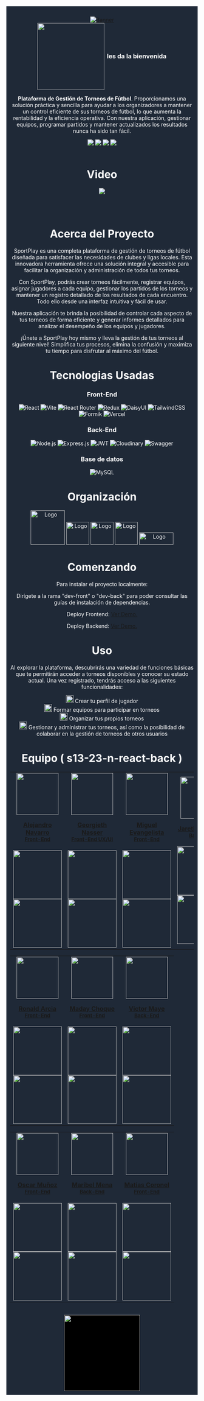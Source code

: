 <div style="background-color: #1F2937; color: #FFFFFF; padding: 10px;">

<!-- PROJECT LOGO -->
<br />
  <div align='center'>
  <a href="https://github.com/No-Country/s13-23-n-react-back" target="_blank">
    <img src="https://res.cloudinary.com/dy7ncwtov/image/upload/v1709777025/sports-db/eubzu3o93qkgjgdfgz7y.png" alt="Banner"> 
  </a>
  
<div style="display: flex; align-items: center; justify-content: center;">
  <img style="width: 11rem; margin-right: 0.5em;" src="https://res.cloudinary.com/dy7ncwtov/image/upload/v1709777245/sports-db/Logos/y4ajbpwfupecksfmgc3q.png" alt="">
  <h3 style="padding-bottom: 0.5em;">les da la bienvenida</h3>
</div>



<div>
  <p>
   <strong>Plataforma de Gestión de Torneos de Fútbol</strong>. Proporcionamos una solución práctica y sencilla para ayudar a los organizadores a mantener un control eficiente de sus torneos de fútbol, lo que aumenta la rentabilidad y la eficiencia operativa. Con nuestra aplicación, gestionar equipos, programar partidos y mantener actualizados los resultados nunca ha sido tan fácil.
  </p>
    <div align='center'>
    <a href="https://spor7play.vercel.app/" target="_blank" rel="noopener noreferrer">
          <img  src="https://img.shields.io/badge/VER_DEMO-3378FF?style=for-the-badge&logo=vercel&logoColor=%23343B4E"/>
       </a>
   <a href="https://tournament-sport.onrender.com/docs/" target="_blank" rel="noopener noreferrer">
          <img  src="https://img.shields.io/badge/VER_API-3378FF?style=for-the-badge&logo=swagger&logoColor=%23343B4E"/>
      </a>
    <a href="https://www.figma.com/file/EF45TS3CQimLdPdlXpsKw1/Sportplay?type=design&node-id=0-1&mode=design&t=sGGfIjAyiyFf2QvN-0" target="_blank" rel="noopener noreferrer">
          <img  src="https://img.shields.io/badge/VER_DISE%C3%91O-3378FF?style=for-the-badge&logo=figma&logoColor=%23343B4E"/>
      </a>
      <a href="https://github.com/No-Country/s13-23-n-react-back/issues" target="_blank" rel="noopener noreferrer">
          <img  src="https://img.shields.io/badge/REPORTAR_BUG-343B4E?style=for-the-badge"/>
      </a>
      </div>
</div>

<br>

<h1> Video
</h1>
<p><a href="https://www.youtube.com/watch?v=y_6q5ps17IY" target="_blank"><img src="https://img.youtube.com/vi/y_6q5ps17IY/maxresdefault.jpg"/></a></p>
<br/>

<!-- ABOUT THE PROJECT -->
<br>
<h1> 
<!-- <img src="Client/public/favicon.svg" width="18px"> -->
Acerca del Proyecto
</h1>


SportPlay es una completa plataforma de gestión de torneos de fútbol diseñada para satisfacer las necesidades de clubes y ligas locales. Esta innovadora herramienta ofrece una solución integral y accesible para facilitar la organización y administración de todos tus torneos.

Con SportPlay, podrás crear torneos fácilmente, registrar equipos, asignar jugadores a cada equipo, gestionar los partidos de los torneos y mantener un registro detallado de los resultados de cada encuentro. Todo ello desde una interfaz intuitiva y fácil de usar.

Nuestra aplicación te brinda la posibilidad de controlar cada aspecto de tus torneos de forma eficiente y generar informes detallados para analizar el desempeño de los equipos y jugadores.

¡Únete a SportPlay hoy mismo y lleva la gestión de tus torneos al siguiente nivel! Simplifica tus procesos, elimina la confusión y maximiza tu tiempo para disfrutar al máximo del fútbol.

<h1> Tecnologias Usadas
</h1>
<h3>Front-End</h3>

![React](https://img.shields.io/static/v1?style=for-the-badge&message=React&color=222222&logo=React&logoColor=61DAFB&label=)
![Vite](https://img.shields.io/badge/vite-%23646CFF.svg?style=for-the-badge&logo=vite&logoColor=white)
![React Router](https://img.shields.io/badge/React_Router-CA4245?style=for-the-badge&logo=react-router&logoColor=white)
![Redux](https://img.shields.io/badge/redux-%23593d88.svg?style=for-the-badge&logo=redux&logoColor=white)
![DaisyUI](https://img.shields.io/badge/daisyui-5A0EF8?style=for-the-badge&logo=daisyui&logoColor=white)
![TailwindCSS](https://img.shields.io/badge/tailwindcss-%2338B2AC.svg?style=for-the-badge&logo=tailwind-css&logoColor=white)
![Formik](https://img.shields.io/badge/FORMIK-172B4D?style=for-the-badge)
![Vercel](https://img.shields.io/static/v1?style=for-the-badge&message=Vercel&color=000000&logo=Vercel&logoColor=FFFFFF&label=)

<h3>Back-End</h3>

![Node.js](https://img.shields.io/badge/Node.js-43853D?style=for-the-badge&logo=node.js&logoColor=white)
![Express.js](https://img.shields.io/badge/express.js-%23404d59.svg?style=for-the-badge&logo=express&logoColor=%2361DAFB)
![JWT](https://img.shields.io/badge/JWT-black?style=for-the-badge&logo=JSON%20web%20tokens)
![Cloudinary](https://img.shields.io/badge/cloudinary-3448C5?style=for-the-badge)
![Swagger](https://img.shields.io/badge/-Swagger-%23Clojure?style=for-the-badge&logo=swagger&logoColor=white)



<h3>Base de datos</h3>

![MySQL](https://img.shields.io/badge/mysql-%2300f.svg?style=for-the-badge&logo=mysql&logoColor=white)


<h1> Organización
</h1>
  <img src="https://cdn.jsdelivr.net/gh/devicons/devicon/icons/trello/trello-plain-wordmark.svg" alt="Logo" width="90" height="90">
  <img src="https://cdn.jsdelivr.net/gh/devicons/devicon/icons/figma/figma-original.svg" alt="Logo" width="60" height="60">
  <img src="https://cdn.jsdelivr.net/gh/devicons/devicon/icons/slack/slack-original.svg" alt="Logo" width="60" height="60">
<img src="https://img.icons8.com/color/480/discord-new-logo.png" alt="Logo" width="60" height="60">
<img src="https://img.shields.io/badge/Miro-F7C922?style=for-the-badge&logo=Miro&logoColor=050036" alt="Logo" width="90" height="32" >

<h1> Comenzando
</h1>

Para instalar el proyecto localmente:

Dirígete a la rama "dev-front" o "dev-back" para poder consultar las guías de instalación de dependencias.


Deploy Frontend:
<a href="https://spor7play.vercel.app/" target="_blank" rel="noopener noreferrer">Ver Demo.</a>

Deploy Backend:
<a href="https://tournament-sport.onrender.com/docs" target="_blank" rel="noopener noreferrer">Ver Demo.</a>


<h1> Uso
</h1>

Al explorar la plataforma, descubrirás una variedad de funciones básicas que te permitirán acceder a torneos disponibles y conocer su estado actual. Una vez registrado, tendrás acceso a las siguientes funcionalidades:

<img src="https://res.cloudinary.com/dy7ncwtov/image/upload/v1709778638/sports-db/Logos/iiqp6vo9l0q4krlfqt2w.png" width="20px"> Crear tu perfil de jugador <br>
<img src="https://res.cloudinary.com/dy7ncwtov/image/upload/v1709778638/sports-db/Logos/iiqp6vo9l0q4krlfqt2w.png" width="20px"> Formar equipos para participar en torneos <br>
<img src="https://res.cloudinary.com/dy7ncwtov/image/upload/v1709778638/sports-db/Logos/iiqp6vo9l0q4krlfqt2w.png" width="20px"> Organizar tus propios torneos <br>
<img src="https://res.cloudinary.com/dy7ncwtov/image/upload/v1709778638/sports-db/Logos/iiqp6vo9l0q4krlfqt2w.png" width="20px"> Gestionar y administrar tus torneos, así como la posibilidad de colaborar en la gestión de torneos de otros usuarios <br>


<!-- TEAMS -->

<h1> Equipo ( s13-23-n-react-back )
</h1>

<table align='center'>
  <tr>
    <td align='center'>
      <div >
        <a href="https://github.com/AlexNavDev" target="_blank" rel="author">
          <img width="110" src="https://github.com/AlexNavDev.png"/>
        </a>
        <a href="https://github.com/AlexNavDev" target="_blank" rel="author">
          <h4 style="margin-top: 1rem;">Alejandro Navarro</br><small>Front-End</small></h4>
        </a>
        <div style='display: flex; flex-direction: column'>
        <a href="https://github.com/AlexNavDev" target="_blank">
          <img style='width:8rem' src="https://img.shields.io/static/v1?style=for-the-badge&message=GitHub&color=172B4D&logo=GitHub&logoColor=FFFFFF&label="/>
        </a>
        <a href="https://www.linkedin.com/in/alejandro-navarro-dev/" target="_blank">
          <img style='width:8rem' src="https://img.shields.io/badge/linkedin%20-%230077B5.svg?&style=for-the-badge&logo=linkedin&logoColor=white"/>
        </a>
        </div>
      </div>
    </td>
    <td align='center'>
      <div >
        <a href="https://github.com/georgiethnasser" target="_blank" rel="author">
          <img width="110" src="https://github.com/georgiethnasser.png"/>
        </a>
        <a href="https://github.com/georgiethnasser" target="_blank" rel="author">
          <h4 style="margin-top: 1rem;">Georgieth Nasser</br><small>Front-End UX/UI</small></h4>
        </a>
        <div style='display: flex; flex-direction: column'>
        <a href="https://github.com/georgiethnasser" target="_blank">
          <img style='width:8rem' src="https://img.shields.io/static/v1?style=for-the-badge&message=GitHub&color=172B4D&logo=GitHub&logoColor=FFFFFF&label="/>
        </a>
        <a href="https://www.linkedin.com/in/georgiethnasser/?originalSubdomain=cl" target="_blank">
          <img style='width:8rem' src="https://img.shields.io/badge/linkedin%20-%230077B5.svg?&style=for-the-badge&logo=linkedin&logoColor=white"/>
        </a>
        </div>
      </div>
    </td>
    <td align='center'>
      <div >
        <a href="https://github.com/Miguelaeb" target="_blank" rel="author">
          <img width="110" src="https://media.licdn.com/dms/image/D4E03AQG4KssUx45Uqg/profile-displayphoto-shrink_200_200/0/1700848334247?e=1715212800&v=beta&t=4jP7dVoKWyxUlFDKImPE5XMzv3eD5Ww6dliJ3W19-28"/>
        </a>
        <a href="https://github.com/Miguelaeb" target="_blank" rel="author">
          <h4 style="margin-top: 1rem;">Miguel Evangelista</br><small>Front-End</small></h4>
        </a>
        <div style='display: flex; flex-direction: column'>
        <a href="https://github.com/Miguelaeb" target="_blank">
          <img style='width:8rem' src="https://img.shields.io/static/v1?style=for-the-badge&message=GitHub&color=172B4D&logo=GitHub&logoColor=FFFFFF&label="/>
        </a>
        <a href="https://www.linkedin.com/in/miguelaer/?originalSubdomain=do" target="_blank">
          <img style='width:8rem' src="https://img.shields.io/badge/linkedin%20-%230077B5.svg?&style=for-the-badge&logo=linkedin&logoColor=white"/>
        </a>
        </div>
      </div>
    </td>
    <td align='center'>
      <div >
        <a href="https://github.com/JarethGuerrero" target="_blank" rel="author">
          <img width="110" src="https://github.com/JarethGuerrero.png"/>
        </a>
        <a href="https://github.com/JarethGuerrero" target="_blank" rel="author">
          <h4 style="margin-top: 1rem;">Jareth Guerrero</br><small>Back-End</small></h4>
        </a>
        <div style='display: flex; flex-direction: column'>
        <a href="https://github.com/JarethGuerrero" target="_blank">
          <img style='width:8rem' src="https://img.shields.io/static/v1?style=for-the-badge&message=GitHub&color=172B4D&logo=GitHub&logoColor=FFFFFF&label="/>
        </a>
        <a href="https://www.linkedin.com/in/jareth-guerrero-803361272/" target="_blank">
          <img style='width:8rem' src="https://img.shields.io/badge/linkedin%20-%230077B5.svg?&style=for-the-badge&logo=linkedin&logoColor=white"/>
        </a>
        </div>
      </div>
    </td>
  </tr>
  </table>
  <table align='center'>
<tr>
<td align='center'>
      <div >
        <a href="https://github.com/ronaldarcia" target="_blank" rel="author">
          <img width="110" src="https://github.com/ronaldarcia.png"/>
        </a>
        <a href="https://github.com/ronaldarcia" target="_blank" rel="author">
          <h4 style="margin-top: 1rem;">Ronald Arcia</br><small>Front-End</small></h4>
        </a>
        <div style='display: flex; flex-direction: column'>
        <a href="https://github.com/ronaldarcia" target="_blank">
          <img style='width:8rem' src="https://img.shields.io/static/v1?style=for-the-badge&message=GitHub&color=172B4D&logo=GitHub&logoColor=FFFFFF&label="/>
        </a>
        <a href="https://www.linkedin.com/in/ronaldarcia/?originalSubdomain=ar" target="_blank">
          <img style='width:8rem' src="https://img.shields.io/badge/linkedin%20-%230077B5.svg?&style=for-the-badge&logo=linkedin&logoColor=white"/>
        </a>
        </div>
      </div>
    </td>
<td align='center'>
      <div >
        <a href="https://github.com/Madays" target="_blank" rel="author">
          <img width="110" src="https://github.com/Madays.png"/>
        </a>
        <a href="https://github.com/Madays" target="_blank" rel="author">
          <h4 style="margin-top: 1rem;">Maday Choque</br><small>Front-End</small></h4>
        </a>
        <div style='display: flex; flex-direction: column'>
        <a href="https://github.com/Madays" target="_blank">
          <img style='width:8rem' src="https://img.shields.io/static/v1?style=for-the-badge&message=GitHub&color=172B4D&logo=GitHub&logoColor=FFFFFF&label="/>
        </a>
        <a href="https://www.linkedin.com/in/madaychoque/" target="_blank">
          <img style='width:8rem' src="https://img.shields.io/badge/linkedin%20-%230077B5.svg?&style=for-the-badge&logo=linkedin&logoColor=white"/>
        </a>
        </div>
      </div>
    </td>
<td align='center'>
      <div >
        <a href="https://github.com/valec3" target="_blank" rel="author">
          <img width="110" src="https://media.licdn.com/dms/image/D4E35AQH_xfaXd76nXQ/profile-framedphoto-shrink_200_200/0/1707694830011?e=1710381600&v=beta&t=c3TL8RaJwd4g2VhRiYb41Wl1c1LPSyAoMBLaoeogi6U"/>
        </a>
        <a href="https://github.com/valec3" target="_blank" rel="author">
          <h4 style="margin-top: 1rem;">Victor Maye</br><small>Back-End</small></h4>
        </a>
        <div style='display: flex; flex-direction: column'>
        <a href="https://github.com/valec3" target="_blank">
          <img style='width:8rem' src="https://img.shields.io/static/v1?style=for-the-badge&message=GitHub&color=172B4D&logo=GitHub&logoColor=FFFFFF&label="/>
        </a>
        <a href="https://www.linkedin.com/in/victor-fullstack/" target="_blank">
          <img style='width:8rem' src="https://img.shields.io/badge/linkedin%20-%230077B5.svg?&style=for-the-badge&logo=linkedin&logoColor=white"/>
        </a>
        </div>
      </div>
    </td>
  
</tr>
</table>
<table align='center'>
  <tr>
<td align='center'>
      <div >
        <a href="https://github.com/oscarjmunoz" target="_blank" rel="author">
          <img width="110" src="https://github.com/oscarjmunoz.png"/>
        </a>
        <a href="https://github.com/oscarjmunoz" target="_blank" rel="author">
          <h4 style="margin-top: 1rem;">Oscar Muñoz</br><small>Front-End</small></h4>
        </a>
        <div style='display: flex; flex-direction: column; width: 100%'>
        <a href="https://github.com/oscarjmunoz" target="_blank">
          <img style='width:8rem' src="https://img.shields.io/static/v1?style=for-the-badge&message=GitHub&color=172B4D&logo=GitHub&logoColor=FFFFFF&label="/>
        </a>
        <a href="https://www.linkedin.com/in/oscar-munoz-dev/" target="_blank">
          <img style='width:8rem' src="https://img.shields.io/badge/linkedin%20-%230077B5.svg?&style=for-the-badge&logo=linkedin&logoColor=white"/>
        </a>
        </div>
      </div>
    </td>
<td align='center'>
      <div >
        <a href="https://github.com/marycib" target="_blank" rel="author">
          <img width="110" src="https://github.com/marycib.png"/>
        </a>
        <a href="https://github.com/marycib" target="_blank" rel="author">
          <h4 style="margin-top: 1rem;">Maribel Mena</br><small>Back-End</small></h4>
        </a>
        <div style='display: flex; flex-direction: column; width: 100%'>
        <a href="https://github.com/marycib" target="_blank">
          <img style='width:8rem' src="https://img.shields.io/static/v1?style=for-the-badge&message=GitHub&color=172B4D&logo=GitHub&logoColor=FFFFFF&label="/>
        </a>
        <a href="https://www.linkedin.com/in/maribel-mena/?originalSubdomain=co" target="_blank">
          <img style='width:8rem' src="https://img.shields.io/badge/linkedin%20-%230077B5.svg?&style=for-the-badge&logo=linkedin&logoColor=white"/>
        </a>
        </div>
      </div>
    </td>
    <td align='center'>
      <div >
        <a href="https://github.com/MatiasCoronel1312" target="_blank" rel="author">
          <img width="110" src="https://github.com/MatiasCoronel1312.png"/>
        </a>
        <a href="https://github.com/MatiasCoronel1312" target="_blank" rel="author">
          <h4 style="margin-top: 1rem;">Matías Coronel</br><small>Front-End</small></h4>
        </a>
        <div style='display: flex; flex-direction: column'>
        <a href="https://github.com/MatiasCoronel1312" target="_blank">
          <img style='width:8rem' src="https://img.shields.io/static/v1?style=for-the-badge&message=GitHub&color=172B4D&logo=GitHub&logoColor=FFFFFF&label="/>
        </a>
        <a href="https://www.linkedin.com/in/matias-coronel-77a8b822b/?originalSubdomain=ar" target="_blank">
          <img style='width:8rem' src="https://img.shields.io/badge/linkedin%20-%230077B5.svg?&style=for-the-badge&logo=linkedin&logoColor=white"/>
        </a>
        </div>
      </div>
    </td>
    </tr>
</table>

<br>

<div align='center'>
  <a href="https://www.nocountry.tech/" target="_blank">
    <img style='background-color:black;' src="https://encrypted-tbn0.gstatic.com/images?q=tbn:ANd9GcQsukYB3HL90LSwYv_RIR2O2OlCV8Sbkx2eNHv8nRvOu8L16FxLQ0nPzY02wQ_BJOfQZw&usqp=CAU" width="200">
  </a>
</div>
